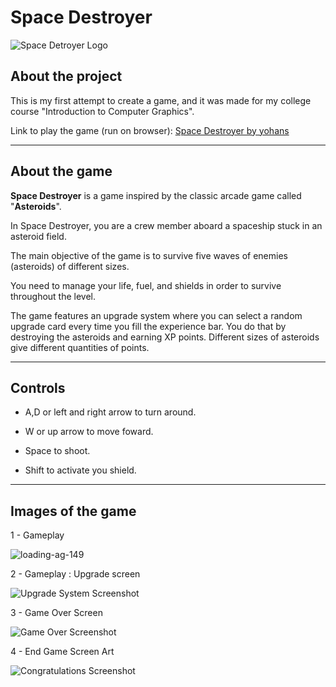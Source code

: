 # Space Destroyer

<img src="file:///C:/Users/Usu%C3%A1rio/Pictures/Space%20Destroyer/Space%20Destroyer%20Logo%20Title.png" title="Space Destroyer Logo" alt="Space Detroyer Logo" data-align="center">

## About the project

This is my first attempt to create a game, and it was made for my college course "Introduction to Computer Graphics".

Link to play the game (run on browser): [Space Destroyer by yohans](https://y0hans.itch.io/space-destroyer)

---

## About the game

**Space Destroyer** is a game inspired by the classic arcade game called "**Asteroids**".

In Space Destroyer, you are a crew member aboard a spaceship stuck in an asteroid field.

The main objective of the game is to survive five waves of enemies (asteroids) of different sizes.

You need to manage your life, fuel, and shields in order to survive throughout the level.

The game features an upgrade system where you can select a random upgrade card every time you fill the experience bar. You do that by destroying the asteroids and earning XP points. Different sizes of asteroids give different quantities of points.



---

## Controls

- A,D or left and right arrow to turn around.

- W or up arrow to move foward.

- Space to shoot.

- Shift to activate you shield.
  
  

---

## Images of the game

1 - Gameplay

<img title="Gameplay Screenshot" src="file:///C:/www/unity_games/space-destroyer/Space Destroyer/gameplay_images/gameplay_screenshot3.png" alt="loading-ag-149" data-align="center" style="zoom:100%;">

2 - Gameplay : Upgrade screen

<img title="Upgrade System" src="file:///C:/www/unity_games/space-destroyer/Space%20Destroyer/gameplay_images/gameplay_screenshot1.png" alt="Upgrade System Screenshot" data-align="center">

3 - Game Over Screen

<img src="file:///C:/www/unity_games/space-destroyer/Space%20Destroyer/gameplay_images/gameplay_screenshot4.png" title="Game Over Screen" alt="Game Over Screenshot" data-align="center">

4 - End Game Screen Art

<img src="file:///C:/www/unity_games/space-destroyer/Space%20Destroyer/gameplay_images/sd%20end%20game%20art.png" title="Congratulations Screen" alt="Congratulations Screenshot" data-align="left">


